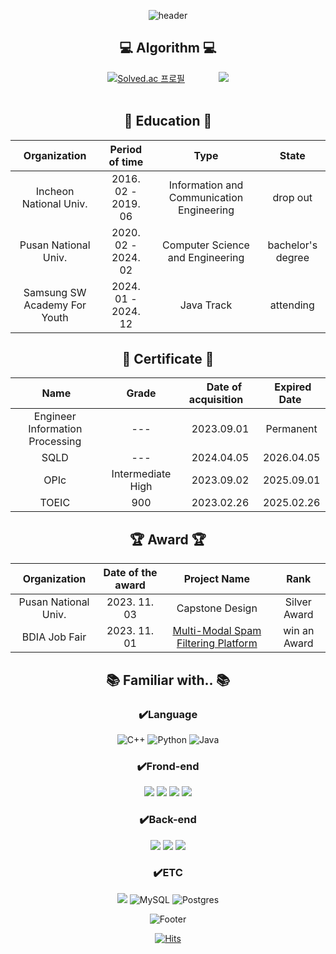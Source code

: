<!--
**newbieman123/newbieman123** is a ✨ _special_ ✨ repository because its `README.md` (this file) appears on your GitHub profile.
Here are some ideas to get you started:
- 🔭 I’m currently working on ...
- 🌱 I’m currently learning ...
- 👯 I’m looking to collaborate on ...
- 🤔 I’m looking for help with ...
- 💬 Ask me about ...
- 📫 How to reach me: ...
- 😄 Pronouns: ...
- ⚡ Fun fact: ...
-->

<div align="center">
 

![header](https://capsule-render.vercel.app/api?type=waving&color=75BDE0&height=200&section=header&text=Kangwoo's%20GitHub&fontSize=70&fontColor=FFFFFF)

## 💻 Algorithm 💻

[![Solved.ac
프로필](http://mazassumnida.wtf/api/v2/generate_badge?boj=dbdbais)](https://solved.ac/dbdbais)     
<img src="http://mazandi.herokuapp.com/api?handle=dbdbais&theme=cold"/>  
<br>

## 📖 Education 📖
|Organization|Period of time|Type|State|
|:---:|:---:|:---:|:---:|
|Incheon National Univ.|2016. 02 - 2019. 06|Information and Communication Engineering|drop out|
|Pusan National Univ.|2020. 02 - 2024. 02|Computer Science and Engineering|bachelor's degree|
|Samsung SW Academy For Youth|2024. 01 - 2024. 12 |Java Track|attending|

## 📄 Certificate 📄
|&nbsp;&nbsp;&nbsp;&nbsp;&nbsp;&nbsp;&nbsp;&nbsp;&nbsp;Name&nbsp;&nbsp;&nbsp;&nbsp;&nbsp;&nbsp;&nbsp;&nbsp;|&nbsp;&nbsp;&nbsp;&nbsp;&nbsp;&nbsp;&nbsp;&nbsp;Grade&nbsp;&nbsp;&nbsp;&nbsp;&nbsp;&nbsp;&nbsp;&nbsp;|&nbsp;&nbsp;&nbsp;Date of acquisition&nbsp;&nbsp;&nbsp;|&nbsp;Expired Date&nbsp;|
|:---:|:---:|:---:|:---:|
|Engineer Information Processing|---|2023.09.01|Permanent|
|SQLD|---|2024.04.05|2026.04.05|
|OPIc|Intermediate High|2023.09.02|2025.09.01|
|TOEIC|900|2023.02.26|2025.02.26|


## 🏆 Award 🏆
|Organization|Date of the award|Project Name|Rank|
|:---:|:---:|:---:|:---:|
|Pusan National Univ.|2023. 11. 03|Capstone Design|Silver Award|
|BDIA Job Fair|2023. 11. 01|[Multi-Modal Spam Filtering Platform](https://github.com/dbdbais/Graduation-Project)|win an Award|


<!--
|Organization|Date||
|:---:|:---:|:---:|
|Incheon National Univ.|2016. 02 ~ 2018. 12|Information and Communication engineering|
|Pusan National Univ.|2020. 02 ~ 2024. 02|Computer Science and Engineering|
-->
## 📚 Familiar with.. 📚
### ✔️Language
![C++](https://img.shields.io/badge/c++-%2300599C.svg?style=for-the-badge&logo=c%2B%2B&logoColor=white) ![Python](https://img.shields.io/badge/python-3670A0?style=for-the-badge&logo=python&logoColor=ffdd54) ![Java](https://img.shields.io/badge/java-%23ED8B00.svg?style=for-the-badge&logo=openjdk&logoColor=white)
### ✔️Frond-end
  <img src="https://img.shields.io/badge/vue.js-4FC08D?style=for-the-badge&logo=vue.js&logoColor=white"> <img src="https://img.shields.io/badge/html5-E34F26?style=for-the-badge&logo=html5&logoColor=white">   <img src="https://img.shields.io/badge/css-1572B6?style=for-the-badge&logo=css3&logoColor=white">   <img src="https://img.shields.io/badge/javascript-F7DF1E?style=for-the-badge&logo=javascript&logoColor=black"> 
 ### ✔️Back-end
  <img src="https://img.shields.io/badge/Jsp-e76f00?style=for-the-badge&logo=Jsp&logoColor=white"> <img src="https://img.shields.io/badge/springboot-6DB33F?style=for-the-badge&logo=springboot&logoColor=white"> <img src="https://img.shields.io/badge/spring-6DB33F?style=for-the-badge&logo=spring&logoColor=white">
  ### ✔️ETC
  <img src="https://img.shields.io/badge/linux-FCC624?style=for-the-badge&logo=linux&logoColor=black"> ![MySQL](https://img.shields.io/badge/mysql-4479A1.svg?style=for-the-badge&logo=mysql&logoColor=white) ![Postgres](https://img.shields.io/badge/postgres-%23316192.svg?style=for-the-badge&logo=postgresql&logoColor=white)

 ![Footer](https://capsule-render.vercel.app/api?type=waving&color=75BDE0&height=200&section=footer)
 
 [![Hits](https://hits.seeyoufarm.com/api/count/incr/badge.svg?url=https%3A%2F%2Fgithub.com%2Fdbdbais&count_bg=%2379C83D&title_bg=%23555555&icon=&icon_color=%23E7E7E7&title=hits&edge_flat=false)](https://hits.seeyoufarm.com)
 </div>
